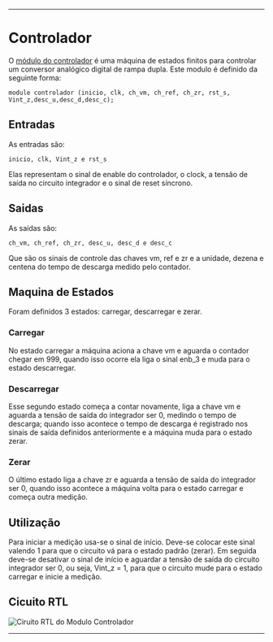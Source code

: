 ---

# Controlador

O [módulo do controlador](/Controlador%20-%20Parte%204/contador_comentado_v2.v) é uma máquina de estados finitos para controlar um conversor analógico digital de rampa dupla. Este modulo é definido da seguinte forma:

```module controlador (inicio, clk, ch_vm, ch_ref, ch_zr, rst_s, Vint_z,desc_u,desc_d,desc_c);```

## Entradas

As entradas são: 

```inicio, clk, Vint_z e rst_s``` 
    
Elas representam o sinal de enable do controlador, o clock, a tensão de saída no circuito integrador e o sinal de reset síncrono.

## Saidas

As saídas são: 

```ch_vm, ch_ref, ch_zr, desc_u, desc_d e desc_c``` 
    
Que são os sinais de controle das chaves vm, ref e zr e a unidade, dezena e centena do tempo de descarga medido pelo contador.

## Maquina de Estados

Foram definidos 3 estados: carregar, descarregar e zerar. 

### Carregar

No estado carregar a máquina aciona a chave vm e aguarda o contador chegar em 999, quando isso ocorre ela liga o sinal enb_3 e muda para o estado descarregar. 

### Descarregar

Esse segundo estado começa a contar novamente, liga a chave vm e aguarda a tensão de saída do integrador ser 0, medindo o tempo de descarga; quando isso acontece o tempo de descarga é registrado nos sinais de saída definidos anteriormente e a máquina muda para o estado zerar. 

### Zerar

O último estado liga a chave zr e aguarda a tensão de saída do integrador ser 0, quando isso acontece a máquina volta para o estado carregar e começa outra medição.

## Utilização

Para iniciar a medição usa-se o sinal de início. Deve-se colocar este sinal valendo 1 para que o circuito vá para o estado padrão (zerar). Em seguida deve-se desativar o sinal de início e aguardar a tensão de saída do circuito integrador ser 0, ou seja, Vint_z = 1, para que o circuito mude para o estado carregar e inicie a medição.

## Cicuito RTL

![Ciruito RTL do Modulo Controlador](/imgs/RTL_Circuit_Controlador_Module.png)

---